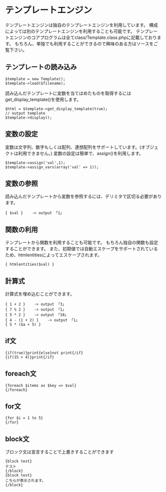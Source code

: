 # テンプレートエンジン
テンプレートエンジンは独自のテンプレートエンジンを利用しています。
構成によっては別のテンプレートエンジンを利用することも可能です。
テンプレートエンジンのコアプログラムは全てclass/Template.class.phpに記載しております。
もちろん、単独でも利用することができるので興味のある方はソースをご覧下さい。

## テンプレートの読み込み
```
$template = new Template();
$template->load($filename);
```
読み込んだテンプレートに変数を当てはめたものを取得するにはget_display_template()を使用します。
```
$html = $template->get_display_template(true);
// output template
$template->display();
```

## 変数の設定
変数は文字列、数字もしくは配列、連想配列をサポートしています。(オブジェクトは利用できません。)
変数の設定は簡単で、assign()を利用します。
```
$template->assign('val',1);
$template->assign_vars(array('val' => 1));
```

## 変数の参照
読み込んだテンプレートから変数を参照するには、デリミタで区切る必要があります。
```
{ $val }    -> output 「1」
```

## 関数の利用
テンプレートから関数を利用することも可能です。
もちろん独自の関数も設定することができます。
また、初期値では自動エスケープをサポートされているため、htmlentitiesによってエスケープされます。
```
{ htmlentities($val) }
```

## 計算式
計算式を埋め込むことができます。
```
{ 1 + 2 }    -> output 「3」
{ 7 % 2 }    -> output 「1」
{ 5 * 2 }    -> output 「10」
{ 4 - (1 + 2) }    -> output 「1」
{ 5 * ($a + 5) }
```

## if文
```
{if(true)}print{else}not print{/if}
{if(15 > 4)}print{/if}
```

## foreach文
```
{foreach $items as $key => $val}
{/foreach}
```

## for文
```
{for $i = 1 to 5}
{/for}
```

## block文
ブロック文は宣言することで上書きすることができます
```
{block test}
テスト
{/block}
{block test}
こちらが表示されます。
{/block}
```
